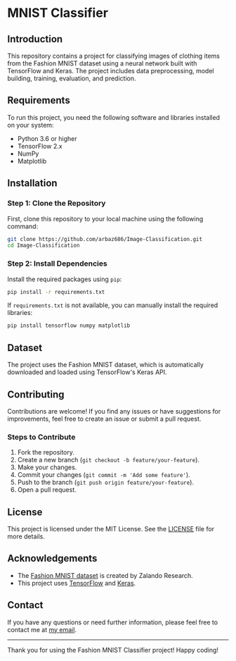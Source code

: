 # MNIST Classifier

## Introduction

This repository contains a project for classifying images of clothing items from the Fashion MNIST dataset using a neural network built with TensorFlow and Keras. The project includes data preprocessing, model building, training, evaluation, and prediction.

## Requirements

To run this project, you need the following software and libraries installed on your system:

- Python 3.6 or higher
- TensorFlow 2.x
- NumPy
- Matplotlib

## Installation

### Step 1: Clone the Repository

First, clone this repository to your local machine using the following command:

```bash
git clone https://github.com/arbaz686/Image-Classification.git
cd Image-Classification
```

### Step 2: Install Dependencies

Install the required packages using `pip`:

```bash
pip install -r requirements.txt
```

If `requirements.txt` is not available, you can manually install the required libraries:

```bash
pip install tensorflow numpy matplotlib
```

## Dataset

The project uses the Fashion MNIST dataset, which is automatically downloaded and loaded using TensorFlow's Keras API.

## Contributing

Contributions are welcome! If you find any issues or have suggestions for improvements, feel free to create an issue or submit a pull request.

### Steps to Contribute

1. Fork the repository.
2. Create a new branch (`git checkout -b feature/your-feature`).
3. Make your changes.
4. Commit your changes (`git commit -m 'Add some feature'`).
5. Push to the branch (`git push origin feature/your-feature`).
6. Open a pull request.

## License

This project is licensed under the MIT License. See the [LICENSE](LICENSE) file for more details.

## Acknowledgements

- The [Fashion MNIST dataset](https://github.com/zalandoresearch/fashion-mnist) is created by Zalando Research.
- This project uses [TensorFlow](https://www.tensorflow.org/) and [Keras](https://keras.io/).

## Contact

If you have any questions or need further information, please feel free to contact me at [my email](mailto:ahmadarbaz686@gmail.com).

---

Thank you for using the Fashion MNIST Classifier project! Happy coding!

